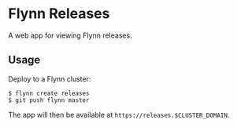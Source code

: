 Flynn Releases
==============

A web app for viewing Flynn releases.

Usage
-----

Deploy to a Flynn cluster:

```
$ flynn create releases
$ git push flynn master
```

The app will then be available at `https://releases.$CLUSTER_DOMAIN`.
